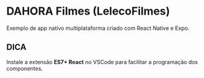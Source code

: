 # DAHORA Filmes (LelecoFilmes)

Exemplo de app nativo multiplataforma criado com React Native e Expo.

## DICA

Instale a extensão **ES7+ React** no VSCode para facilitar a programação dos componentes.
